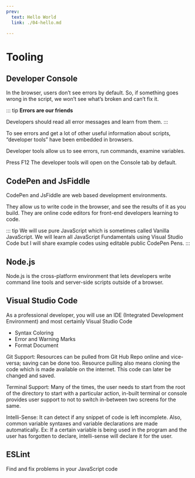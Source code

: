 ```yaml
---
prev:
  text: Hello World
  link: ./04-hello.md 

---
```

# Tooling

## Developer Console

In the browser, users don’t see errors by default. So, if something goes wrong in the script, we won’t see what’s broken and can’t fix it.

::: tip
**Errors are our friends**

Developers should read all error messages and learn from them.
:::

To see errors and get a lot of other useful information about scripts, “developer tools” have been embedded in browsers.

Developer tools allow us to see errors, run commands, examine variables.

Press F12 The developer tools will open on the Console tab by default.

## CodePen and JsFiddle

CodePen and JsFiddle are web based development environments.

They allow us to write code in the browser, and see the results of it as you build.
They are online code editors for front-end developers learning to code.

::: tip
We will use pure JavaScript which is sometimes called Vanilla JavaScript.
We will learn all JavaScript Fundamentals using Visual Studio Code but I will share example codes using editable public CodePen Pens.
:::

## Node.js

Node.js is the cross-platform environment that lets developers write command line tools and server-side scripts outside of a browser.

## Visual Studio Code

As a professional developer, you will use an IDE (Integrated Development Environment) and most certainly Visual Studio Code

* Syntax Coloring
* Error and Warning Marks
* Format Document

Git Support: Resources can be pulled from Git Hub Repo online and vice-versa; saving can be done too. Resource pulling also means cloning the code which is made available on the internet. This code can later be changed and saved.

Terminal Support: Many of the times, the user needs to start from the root of the directory to start with a particular action, in-built terminal or console provides user support to not to switch in-between two screens for the same.

Intelli-Sense: It can detect if any snippet of code is left incomplete. Also, common variable syntaxes and variable declarations are made automatically. Ex: If a certain variable is being used in the program and the user has forgotten to declare, intelli-sense will declare it for the user.

## ESLint

Find and fix problems in your JavaScript code
